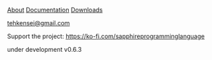 [About](about.md)
[Documentation](https://github.com/suku260/sapphire.wiki.git)
[Downloads](blog.md)

tehkensei@gmail.com


Support the project: <a> https://ko-fi.com/sapphireprogramminglanguage </a>

under development v0.6.3


